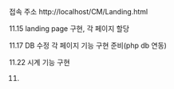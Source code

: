 접속 주소 http://localhost/CM/Landing.html

11.15
landing page 구현, 각 페이지 할당

11.17
DB 수정
각 페이지 기능 구현 준비(php db 연동)

11.22
시계 기능 구현

11.
